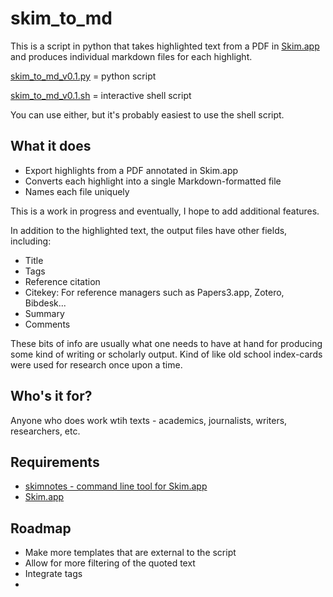 # skim_to_md

This is a script in python that takes highlighted text from a PDF in [Skim.app](https://sourceforge.net/projects/skim-app) and produces individual markdown files for each highlight. 

[skim_to_md_v0.1.py](skim_to_md_v0.1.py) = python script  

[skim_to_md_v0.1.sh](skim_to_md_v0.1.py) = interactive shell script 

You can use either, but it's probably easiest to use the shell script. 

## What it does

- Export highlights from a PDF annotated in Skim.app
- Converts each highlight into a single Markdown-formatted file 
- Names each file uniquely 

This is a work in progress and eventually, I hope to add additional features.

In addition to the highlighted text, the output files have other fields, including:
- Title
- Tags
- Reference citation
- Citekey: For reference managers such as Papers3.app, Zotero, Bibdesk...
- Summary
- Comments

These bits of info are usually what one needs to have at hand for producing some kind of writing or scholarly output. Kind of like old school index-cards were used for research once upon a time.

## Who's it for?

Anyone who does work wtih texts - academics, journalists, writers, researchers, etc.

## Requirements
- [skimnotes - command line tool for Skim.app](https://sourceforge.net/projects/skim-app/files/SkimNotes%20framework%20and%20tool/)
- [Skim.app](https://sourceforge.net/projects/skim-app)

## Roadmap

- Make more templates that are external to the script
- Allow for more filtering of the quoted text
- Integrate tags 
- 
